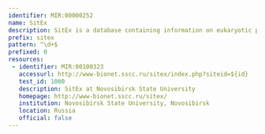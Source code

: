 ```yaml
---
identifier: MIR:00000252
name: SitEx
description: SitEx is a database containing information on eukaryotic protein functional sites. It stores the amino acid sequence positions in the functional site, in relation to the exon structure of encoding gene This can be used to detect the exons involved in shuffling in protein evolution, or to design protein-engineering experiments.
prefix: sitex
pattern: ^\d+$
prefixed: 0
resources:
 - identifier: MIR:00100323
   accessurl: http://www-bionet.sscc.ru/sitex/index.php?siteid=${id}
   test_id: 1000
   description: SitEx at Novosibirsk State University
   homepage: http://www-bionet.sscc.ru/sitex/
   institution: Novosibirsk State University, Novosibirsk
   location: Russia
   official: false
---
```

